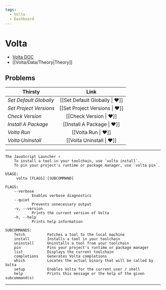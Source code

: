 ```yaml
---
tags:
  - Volta
  - Dashboard
---
```


# Volta

- [Volta DOC](https://docs.volta.sh/guide/)
- [[Volta/Data/Theory|Theory]]

## Problems

| Thirsty                |              Link              |
| ---------------------- | :----------------------------: |
| _Set Default Globally_ | [[Set Default Globally \| ❤️]] |
| _Set Project Versions_ | [[Set Project Versions \| ❤️]] |
| _Check Version_        |    [[Check Version \| ❤️]]     |
| _Install A Package_    |  [[Install A Package \| ❤️]]   |
| _Volta Run_            |      [[Volta Run \| ❤️]]       |
| _Volta Uninstall_      |   [[Volta Uninstall \| ❤️]]    |

---

```
The JavaScript Launcher ⚡
    To install a tool in your toolchain, use `volta install`.
    To pin your project's runtime or package manager, use `volta pin`.

USAGE:
	 volta [FLAGS] [SUBCOMMAND]

FLAGS:
	--verbose
			Enables verbose diagnostics
	--quiet
			Prevents unnecessary output
	-v, --version
			Prints the current version of Volta
	-h, --help
			Prints help information

SUBCOMMANDS:
    fetch          Fetches a tool to the local machine
    install        Installs a tool in your toolchain
    uninstall      Uninstalls a tool from your toolchain
    pin            Pins your project's runtime or package manager
    list           Displays the current toolchain
    completions    Generates Volta completions
    which          Locates the actual binary that will be called by Volta
    setup          Enables Volta for the current user / shell
    help           Prints this message or the help of the given subcommand(s)
```

---
